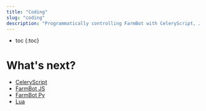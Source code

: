 ```yaml
---
title: "Coding"
slug: "coding"
description: "Programmatically controlling FarmBot with CeleryScript, JavaScript, Python, or Lua"
---
```


* toc
{:toc}

# What's next?

* [CeleryScript](https://developer.farm.bot/v12/Documentation/celery-script)
* [FarmBot JS](https://developer.farm.bot/v12/Documentation/farmbot-js)
* [FarmBot Py](../software/coding/farmbot-py.md)
* [Lua](https://developer.farm.bot/v12/Documentation/assertions)